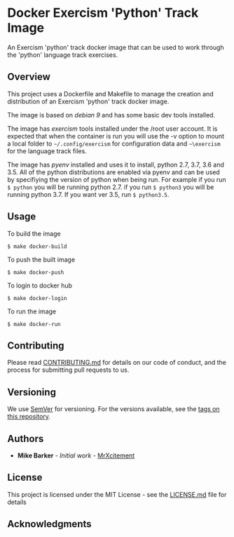 # Docker Exercism 'Python' Track Image
An Exercism 'python' track docker image that can be used to work through the
'python' language track exercises.

## Overview
This project uses a Dockerfile and Makefile to manage the creation and
distribution of an Exercism 'python' track docker image.

The image is based on *debian 9* and has some basic dev tools installed.

The image has *exercism* tools installed under the /root user account. It is
expected that when the container is run you will use the -v option to mount a
local folder to ```~/.config/exercism``` for configuration data and
```~\exercism``` for the language track files.

The image has *pyenv* installed and uses it to install, python 2.7, 3.7, 3.6 and
3.5. All of the python distributions are enabled via pyenv and can be used by
specifiying the version of python when being run. For example if you run ```$
python``` you will be running python 2.7. if you run ```$ python3``` you will
be running python 3.7. If you want ver 3.5, run ```$ python3.5```.


## Usage
To build the image

```
$ make docker-build
```

To push the built image

```
$ make docker-push
```

To login to docker hub

```
$ make docker-login
```

To run the image

```
$ make docker-run
```

## Contributing

Please read [CONTRIBUTING.md](CONTRIBUTING.md) for details on our code of
conduct, and the process for submitting pull requests to us.

## Versioning

We use [SemVer](http://semver.org/) for versioning. For the versions available,
see the [tags on this repository](https://github.com/mrxcitement/docker-exercism-base/tags). 

## Authors

* **Mike Barker** - *Initial work* - [MrXcitement](https://github.com/mrxcitement)

## License

This project is licensed under the MIT License - see the [LICENSE.md](LICENSE.md) file for details

## Acknowledgments

